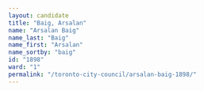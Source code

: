 ```yaml
---
layout: candidate
title: "Baig, Arsalan"
name: "Arsalan Baig"
name_last: "Baig"
name_first: "Arsalan"
name_sortby: "baig"
id: "1898"
ward: "1"
permalink: "/toronto-city-council/arsalan-baig-1898/"
---
```

